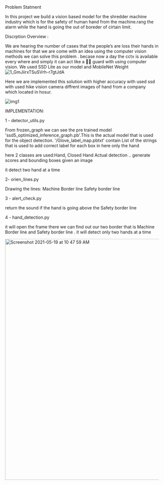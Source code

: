Problem Statment

In this project we build a vision based model for the shredder machine industry which is for the safety of human hand from the machine.rang the alarm while the hand is going the out of boreder of cirtain limit.

Discrption Overview :

We are hearing the number of cases that the people’s are loss their hands in machines for that we are come with an idea using the computer vision methods we can solve this problem . becase now a day the cctv is available every where and simply it can act like a 💂‍♀️ guard with using computer vision. We used SSD Lite as our model and MobileNet Weight
![1_GmJiirxTSuSVrh-r7gtJdA](https://user-images.githubusercontent.com/55822384/120699360-e7216f80-c4cd-11eb-94a9-66d310435007.png)


Here we are implemented this solution with higher accuracy with used ssd with used hike vision camera diffrent images of hand from a company which located in hosur.


![img1](https://user-images.githubusercontent.com/55822384/120697796-ca843800-c4cb-11eb-833c-5ef775544406.jpeg)


IMPLEMENTATION:

1 - detector_utils.py

From frozen_graph we can see the pre trained model 'ssd5_optimized_inference_graph.pb'.This is the actual model that is used for the object detection.
'/Glove_label_map.pbtxt' contain List of the strings that is used to add correct label for each box in here only the hand

here 2 classes are used:Hand, Closed Hand
Actual detection .. generate scores and bounding boxes given an image

it detect two hand at a time


2- orien_lines.py


Drawing the lines:
Machine Border line
Safety border line

3 - alert_check.py

 return the sound if the hand is going above the Safety border line
 
4 - hand_detection.py


it will open the frame there we can find out our two border that is Machine Border line and Safety border line . it will detect only two hands at a time 


<img width="786" alt="Screenshot 2021-05-19 at 10 47 59 AM" src="https://user-images.githubusercontent.com/55822384/118767243-1e233e80-b89b-11eb-9507-ace363658878.png">
